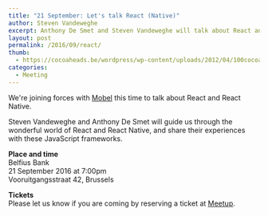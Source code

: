 ```yaml
---
title: "21 September: Let's talk React (Native)"
author: Steven Vandeweghe
excerpt: Anthony De Smet and Steven Vandeweghe will talk about React and React Native
layout: post
permalink: /2016/09/react/
thumb:
  - https://cocoaheads.be/wordpress/wp-content/uploads/2012/04/100cocoaheads-logo-web.png
categories:
  - Meeting
---
```

We're joining forces with [Mobel][1] this time to talk about React and React Native.

Steven Vandeweghe and Anthony De Smet will guide us through the wonderful world of React and React Native, and share their experiences with these JavaScript frameworks.

**Place and time**  
Belfius Bank  
21 September 2016 at 7:00pm  
Vooruitgangsstraat 42, Brussels  

**Tickets**  
Please let us know if you are coming by reserving a ticket at [Meetup][2].


[1]: https://twitter.com/mobel_io
[2]: http://www.meetup.com/mo-bel/events/233788934/
